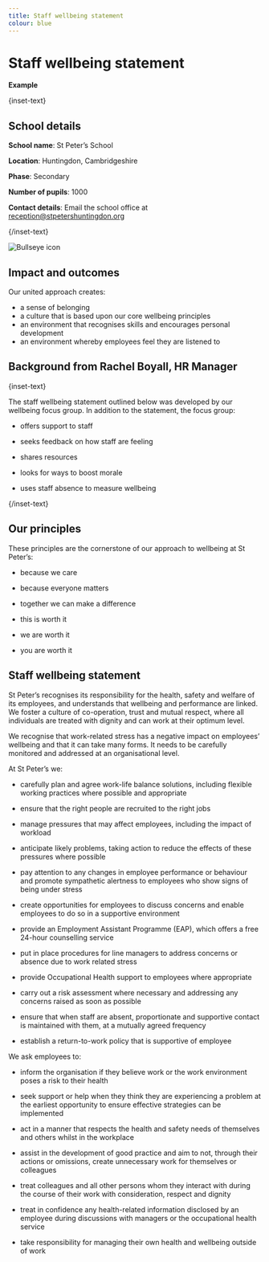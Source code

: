 ```yaml
---
title: Staff wellbeing statement
colour: blue
---
```


# Staff wellbeing statement

<strong class="govuk-tag">Example</strong>

{inset-text}

## School details

**School name**: St Peter’s School

**Location**: Huntingdon, Cambridgeshire

**Phase**: Secondary

**Number of pupils**: 1000

**Contact details**: Email the school office at <reception@stpetershuntingdon.org>

{/inset-text}

<div class="info-box">
  <div class="info-box__corner">
    <img src="/assets/images/bullseye.svg" alt="Bullseye icon">
  </div>
  <h2 class="govuk-heading-m">
    Impact and outcomes
  </h2>
  <p>
    Our united approach creates:
  </p>
  <ul>
    <li>
      a sense of belonging
    </li>
    <li>
      a culture that is based upon our core wellbeing principles
    </li>
    <li>
      an environment that recognises skills and encourages personal development
    </li>
    <li>
      an environment whereby employees feel they are listened to
    </li>
  </ul>
</div>

## Background from Rachel Boyall, HR Manager

{inset-text}

The staff wellbeing statement outlined below was developed by our wellbeing focus group. In addition to the statement, the focus group:

- offers support to staff

- seeks feedback on how staff are feeling

- shares resources

- looks for ways to boost morale

- uses staff absence to measure wellbeing

{/inset-text}

## Our principles

These principles are the cornerstone of our approach to wellbeing at St Peter’s:

- because we care

- because everyone matters

- together we can make a difference

- this is worth it

- we are worth it

- you are worth it

## Staff wellbeing statement

St Peter’s recognises its responsibility for the health, safety and welfare of its employees, and understands that wellbeing and performance are linked. We foster a culture of co-operation, trust and mutual respect, where all individuals are treated with dignity and can work at their optimum level.

We recognise that work-related stress has a negative impact on employees’ wellbeing and that it can take many forms. It needs to be carefully monitored and addressed at an organisational level.

At St Peter’s we:

- carefully plan and agree work-life balance solutions, including flexible working practices where possible and appropriate

- ensure that the right people are recruited to the right jobs

- manage pressures that may affect employees, including the impact of workload

- anticipate likely problems, taking action to reduce the effects of these pressures where possible

- pay attention to any changes in employee performance or behaviour and promote sympathetic alertness to employees who show signs of being under stress

- create opportunities for employees to discuss concerns and enable employees to do so in a supportive environment

- provide an Employment Assistant Programme (EAP), which offers a free 24-hour counselling service

- put in place procedures for line managers to address concerns or absence due to work related stress

- provide Occupational Health support to employees where appropriate

- carry out a risk assessment where necessary and addressing any concerns raised as soon as possible

- ensure that when staff are absent, proportionate and supportive contact is maintained with them, at a mutually agreed frequency

- establish a return-to-work policy that is supportive of employee

We ask employees to:

- inform the organisation if they believe work or the work environment poses a risk to their health

- seek support or help when they think they are experiencing a problem at the earliest opportunity to ensure effective strategies can be implemented

- act in a manner that respects the health and safety needs of themselves and others whilst in the workplace

- assist in the development of good practice and aim to not, through their actions or omissions, create unnecessary work for themselves or colleagues

- treat colleagues and all other persons whom they interact with during the course of their work with consideration, respect and dignity

- treat in confidence any health-related information disclosed by an employee during discussions with managers or the occupational health service

- take responsibility for managing their own health and wellbeing outside of work
